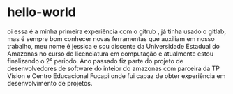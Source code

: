 # hello-world
oi essa é a minha primeira experiência com o gitrub , já tinha usado o gitlab, mas é sempre bom conhecer novas ferramentas que auxiliam em nosso trabalho, meu nome é jessica e sou discente da Universidade Estadual do Amazonas no curso de licenciatura em computação e atualmente estou finalizando o 2° periodo. Ano passado fiz parte do projeto de desenvolvedores de software do inteior do amazonas com parceira da TP Vision e Centro Educacional Fucapi onde fui capaz de obter experiência em desenvolvimento de projetos.
